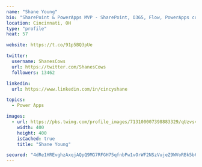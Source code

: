 ```yaml
---
name: "Shane Young"
bio: "SharePoint & PowerApps MVP - SharePoint, O365, Flow, PowerApps consulting? @PowerApps911 | Pure Snark? You found it."
location: Cincinnati, OH
type: "profile"
heat: 57

website: https://t.co/91p5BQ3pUe

twitter:
  username: ShanesCows
  url: https://twitter.com/ShanesCows
  followers: 13462

linkedin:
  url: https://www.linkedin.com/in/cincyshane

topics:
  - Power Apps

images:
  - url: https://pbs.twimg.com/profile_images/713100007398883329/qUzvsvQ3_400x400.jpg
    width: 400
    height: 400
    isCached: true
    title: "Shane Young"

secured: "4dRe1HREvghzAxqjAQpQ9MG7RFGH75qfnbPw1vOrWF2NSzVujeZ9WVoRBk5b60Uf8CqHcWxwXnL35Ji9Qc0jykRVEHdo/yxRRlRvbkFb1pIeWhymzRaJ+6c926iXDvmZkUquSgGahwxwclv48tgPbx8chI3sTLELEJv/ZnywIfnkwYRCLD6L9vZD5wpVRx6JekXzxxnYt/IacASEsZJG3XO0bIzqiyG51hxQf1HQzWb5sdWLncnO/GU9f1os3ZzQ0ERwR3rjXgvHCZalSj74yuJKX8YUJJ3BDloJ7fmTRGMB+x3tr5Unv6XuQv7mPqLBt/kCyZbuaXR4FthiH/K9w+V8GkPrE1obxwvwTdnV7weWzWvEBpUNUyCDQID2K6XjWp7mooBRB+DYuYwoisrnLvvTF1L0A+IfaqXx2cKoTi0=;dQdFJuDIfO1wjiaX8ZUGAg=="
---
```


